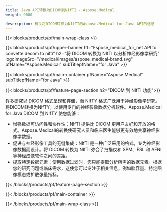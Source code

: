 ```yaml
---
title: Java API转换为DICOM到NIfTI - Aspose.Medical
weight: 9000

description: 有关将DICOM转换为NIfTI的Aspose.Medical for Java API的信息
---
```


{{< blocks/products/pf/main-wrap-class >}}

{{< blocks/products/pf/upper-banner h1="Espose_medical_for_net API to convette decom to nifti" h2="将 DICOM 转换为 NIfTI 以分析神经影像学研究" logoImageSrc="/medical/images/aspose_medical-brand.svg" pfName="Aspose.Medical" subTitlepfName="for Java" >}}

{{< blocks/products/pf/main-container pfName="Aspose.Medical" subTitlepfName="for Java" >}}

{{< blocks/products/pf/feature-page-section h2="DICOM 到 NIfTI 功能">}}

<p>许多研究以 DICOM 格式呈现和存储，而 NIfTY 格式广泛用于神经影像学研究。将DICOM转换为NIfTY，以使用专门的神经影像数据分析软件。Aspose.Medical for Java DICOM 到 NIfTY 使您能够：</p>

<ul>
<li>增强数据可访问性和协作性：NIfTI 提供比 DICOM 更用户友好和开放的格式。Aspose.Medical的转换使研究人员和临床医生能够更有效地共享神经影像学数据。</li>
<li>促进与神经影像工具的无缝集成：NIfTI 是一种广泛采用的格式，专为神经影像数据而设计。将 DICOM 转换为 NIfTI 弥合了扫描仪和 SPM、FSL 和 AFNI 等神经成像软件之间的差距。</li>
<li>提取特定数据元素：使用数据过滤时，您只能提取分析所需的数据元素。根据您的研究问题或临床需求，这使您可以专注于相关信息，例如脑容量、特定图像模态或扩散张量指标。</li>
</ul>

{{< /blocks/products/pf/feature-page-section >}}

{{< /blocks/products/pf/main-container >}}

{{< /blocks/products/pf/main-wrap-class >}}
